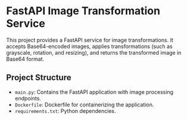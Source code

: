 # FastAPI Image Transformation Service

This project provides a FastAPI service for image transformations. It accepts Base64-encoded images, applies transformations (such as grayscale, rotation, and resizing), and returns the transformed image in Base64 format.

## Project Structure

- `main.py`: Contains the FastAPI application with image processing endpoints.
- `Dockerfile`: Dockerfile for containerizing the application.
- `requirements.txt`: Python dependencies.

